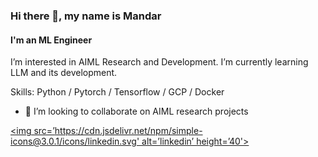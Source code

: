### Hi there 👋, my name is Mandar 
#### I'm an ML Engineer
I’m interested in AIML Research and Development. I’m currently learning LLM and its development.  

Skills: Python / Pytorch / Tensorflow / GCP / Docker 

- 👯 I’m looking to collaborate on AIML research projects 


[<img src=’https://cdn.jsdelivr.net/npm/simple-icons@3.0.1/icons/linkedin.svg' alt=’linkedin’ height=’40'>](https://www.linkedin.com/in/https://www.linkedin.com/in/mandar-parab-11560974//)  

